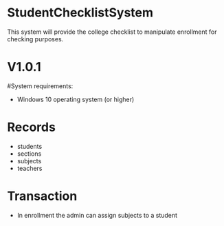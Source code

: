 # StudentChecklistSystem
This system will provide the college checklist to manipulate enrollment for checking purposes.
# V1.0.1
#System requirements:
- Windows 10 operating system (or higher)
# Records
- students
- sections
- subjects
- teachers
# Transaction
- In enrollment the admin can assign subjects to a student
